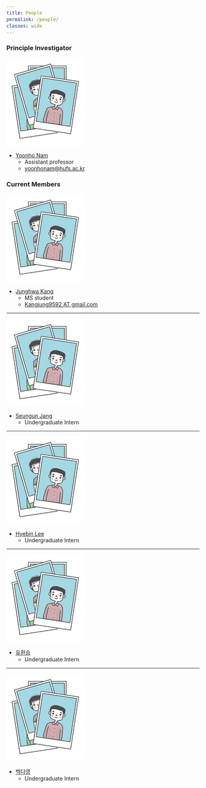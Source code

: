 ```yaml
---
title: People
permalink: /people/
classes: wide
---
```


### Principle Investigator
![image-left](/assets/images/people/person1.JPG)
- [Yoonho Nam](https://yoonhonam.github.io/)
    - Assistant professor
    - [yoonhonam@hufs.ac.kr](mailto:yoonhonam@hufs.ac.kr)

### Current Members
![image-left](/assets/images/people/person1.JPG)
- [Junghwa Kang]()
    - MS student
    - [Kangjung9592 AT gmail.com]()
--------
![image-left](/assets/images/people/person1.JPG)
- [Seungun Jang]()
    - Undergraduate Intern
--------
![image-left](/assets/images/people/person1.JPG)
- [Hyebin Lee]()
    - Undergraduate Intern
--------
![image-left](/assets/images/people/person1.JPG)
- [유환승]()
    - Undergraduate Intern
--------
![image-left](/assets/images/people/person1.JPG)
- [백다영]()
    - Undergraduate Intern

